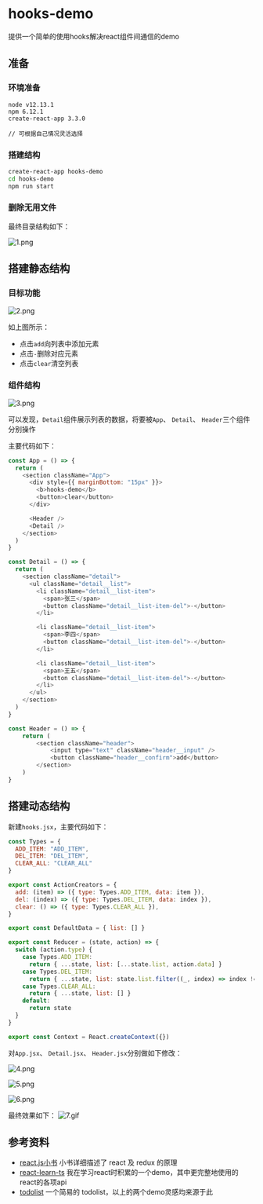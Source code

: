 # hooks-demo

提供一个简单的使用hooks解决react组件间通信的demo

## 准备

### 环境准备

```
node v12.13.1
npm 6.12.1
create-react-app 3.3.0

// 可根据自己情况灵活选择
```

### 搭建结构

```bash
create-react-app hooks-demo
cd hooks-demo
npm run start
```
### 删除无用文件
最终目录结构如下：

![1.png](./doc/1.png)

## 搭建静态结构

### 目标功能
![2.png](./doc/2.png)

如上图所示：

- 点击`add`向列表中添加元素
- 点击`-`删除对应元素
- 点击`clear`清空列表

### 组件结构
![3.png](./doc/3.png)

可以发现，`Detail`组件展示列表的数据，将要被`App`、 `Detail`、 `Header`三个组件分别操作

主要代码如下：

```javascript
const App = () => {
  return (
    <section className="App">
      <div style={{ marginBottom: "15px" }}>
        <b>hooks-demo</b>
        <button>clear</button>
      </div>

      <Header />
      <Detail />
    </section>
  )
}

const Detail = () => {
  return (
    <section className="detail">
      <ul className="detail__list">
        <li className="detail__list-item">
          <span>张三</span>
          <button className="detail__list-item-del">-</button>
        </li>

        <li className="detail__list-item">
          <span>李四</span>
          <button className="detail__list-item-del">-</button>
        </li>

        <li className="detail__list-item">
          <span>王五</span>
          <button className="detail__list-item-del">-</button>
        </li>
      </ul>
    </section>
  )
}

const Header = () => {
	return (
		<section className="header">
			<input type="text" className="header__input" />
			<button className="header__confirm">add</button>
		</section>
	)
}
```

## 搭建动态结构

新建`hooks.jsx`，主要代码如下：

```javascript
const Types = {
  ADD_ITEM: "ADD_ITEM",
  DEL_ITEM: "DEL_ITEM",
  CLEAR_ALL: "CLEAR_ALL"
}

export const ActionCreators = {
  add: (item) => ({ type: Types.ADD_ITEM, data: item }),
  del: (index) => ({ type: Types.DEL_ITEM, data: index }),
  clear: () => ({ type: Types.CLEAR_ALL }),
}

export const DefaultData = { list: [] }

export const Reducer = (state, action) => {
  switch (action.type) {
    case Types.ADD_ITEM:
      return { ...state, list: [...state.list, action.data] }
    case Types.DEL_ITEM:
      return { ...state, list: state.list.filter((_, index) => index !== action.data) }
    case Types.CLEAR_ALL:
      return { ...state, list: [] }
    default:
      return state
  }
}

export const Context = React.createContext({})
```

对`App.jsx`、 `Detail.jsx`、 `Header.jsx`分别做如下修改：

![4.png](./doc/4.png)

![5.png](./doc/5.png)

![6.png](./doc/6.png)

最终效果如下：
![7.gif](./doc/7.gif)

## 参考资料

- [react.js小书](http://huziketang.mangojuice.top/books/react/lesson1) 小书详细描述了 react 及 redux 的原理
- [react-learn-ts](https://github.com/baibai-lee/react-learn-ts) 我在学习react时积累的一个demo，其中更完整地使用的react的各项api
- [todolist](http://www.todolist.cn/)  一个简易的 todolist，以上的两个demo灵感均来源于此
